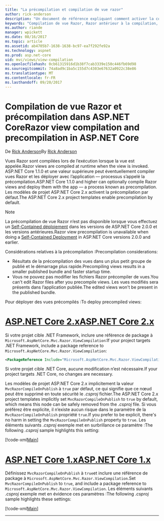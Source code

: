 ```yaml
---
title: "La précompilation et compilation de vue razor"
author: rick-anderson
description: "Un document de référence expliquant comment activer la compilation de vue MVC Razor et précompilation dans les applications ASP.NET Core."
keywords: "Compilation de vue Razor, Razor antérieur à la compilation, la précompilation de Razor ASP.NET Core"
ms.author: riande
manager: wpickett
ms.date: 08/16/2017
ms.topic: article
ms.assetid: ab4705b7-1638-1638-bc97-ea7f292fe92a
ms.technology: aspnet
ms.prod: asp.net-core
uid: mvc/views/view-compilation
ms.openlocfilehash: 0cb61315916d1b38f7cab3339e150c446fb69d98
ms.sourcegitcommit: 74a8ad9c1ba5c155d7c4303e67632a0922c38e86
ms.translationtype: MT
ms.contentlocale: fr-FR
ms.lasthandoff: 09/20/2017
---
```

# <a name="razor-view-compilation-and-precompilation-in-aspnet-core"></a><span data-ttu-id="d7242-104">Compilation de vue Razor et précompilation dans ASP.NET Core</span><span class="sxs-lookup"><span data-stu-id="d7242-104">Razor view compilation and precompilation in ASP.NET Core</span></span>

<span data-ttu-id="d7242-105">De [Rick Anderson](https://twitter.com/RickAndMSFT)</span><span class="sxs-lookup"><span data-stu-id="d7242-105">By [Rick Anderson](https://twitter.com/RickAndMSFT)</span></span>

<span data-ttu-id="d7242-106">Vues Razor sont compilées lors de l’exécution lorsque la vue est appelée.</span><span class="sxs-lookup"><span data-stu-id="d7242-106">Razor views are compiled at runtime when the view is invoked.</span></span> <span data-ttu-id="d7242-107">ASP.NET Core 1.1.0 et une valeur supérieure peut éventuellement compiler vues Razor et les déployer avec l’application &mdash; processus s’appelé la précompilation.</span><span class="sxs-lookup"><span data-stu-id="d7242-107">ASP.NET Core 1.1.0 and higher can optionally compile Razor views and deploy them with the app &mdash; a process known as precompilation.</span></span> <span data-ttu-id="d7242-108">Les modèles de projet ASP.NET Core 2.x activent la précompilation par défaut.</span><span class="sxs-lookup"><span data-stu-id="d7242-108">The ASP.NET Core 2.x project templates enable precompilation by default.</span></span>

> [!NOTE]
> <span data-ttu-id="d7242-109">La précompilation de vue Razor n’est pas disponible lorsque vous effectuez un [Self-Contained déploiement](https://docs.microsoft.com/dotnet/core/deploying/#self-contained-deployments-scd) dans les versions de ASP.NET Core 2.0.0 et les versions antérieures.</span><span class="sxs-lookup"><span data-stu-id="d7242-109">Razor view precompilation is unavailable when doing a [Self-Contained Deployment](https://docs.microsoft.com/dotnet/core/deploying/#self-contained-deployments-scd) in ASP.NET Core versions 2.0.0 and earlier.</span></span>

<span data-ttu-id="d7242-110">Considérations relatives à la précompilation :</span><span class="sxs-lookup"><span data-stu-id="d7242-110">Precompilation considerations:</span></span>

* <span data-ttu-id="d7242-111">Résultats de la précompilation des vues dans un plus petit groupe de publié et le démarrage plus rapide.</span><span class="sxs-lookup"><span data-stu-id="d7242-111">Precompiling views results in a smaller published bundle and faster startup time.</span></span>
* <span data-ttu-id="d7242-112">Vous ne pouvez pas modifier les fichiers Razor précompiler de vues.</span><span class="sxs-lookup"><span data-stu-id="d7242-112">You can't edit Razor files after you precompile views.</span></span> <span data-ttu-id="d7242-113">Les vues modifiés sera présents dans l’application publiée.</span><span class="sxs-lookup"><span data-stu-id="d7242-113">The edited views won't be present in the published bundle.</span></span> 

<span data-ttu-id="d7242-114">Pour déployer des vues précompilés :</span><span class="sxs-lookup"><span data-stu-id="d7242-114">To deploy precompiled views:</span></span>

# <a name="aspnet-core-2xtabaspnetcore2x"></a>[<span data-ttu-id="d7242-115">ASP.NET Core 2.x</span><span class="sxs-lookup"><span data-stu-id="d7242-115">ASP.NET Core 2.x</span></span>](#tab/aspnetcore2x)

<span data-ttu-id="d7242-116">Si votre projet cible .NET Framework, inclure une référence de package à `Microsoft.AspNetCore.Mvc.Razor.ViewCompilation`:</span><span class="sxs-lookup"><span data-stu-id="d7242-116">If your project targets .NET Framework, include a package reference to `Microsoft.AspNetCore.Mvc.Razor.ViewCompilation`:</span></span>

```xml
<PackageReference Include="Microsoft.AspNetCore.Mvc.Razor.ViewCompilation" Version="2.0.0" PrivateAssets="All" />
```

<span data-ttu-id="d7242-117">Si votre projet cible .NET Core, aucune modification n’est nécessaire.</span><span class="sxs-lookup"><span data-stu-id="d7242-117">If your project targets .NET Core, no changes are necessary.</span></span>

<span data-ttu-id="d7242-118">Les modèles de projet ASP.NET Core 2.x implicitement la valeur `MvcRazorCompileOnPublish` à `true` par défaut, ce qui signifie que ce nœud peut être supprimé en toute sécurité le *.csproj* fichier.</span><span class="sxs-lookup"><span data-stu-id="d7242-118">The ASP.NET Core 2.x project templates implicitly set `MvcRazorCompileOnPublish` to `true` by default, which means this node can be safely removed from the *.csproj* file.</span></span> <span data-ttu-id="d7242-119">Si vous préférez être explicite, il n’existe aucun risque dans le paramètre de la `MvcRazorCompileOnPublish` propriété `true`.</span><span class="sxs-lookup"><span data-stu-id="d7242-119">If you prefer to be explicit, there's no harm in setting the `MvcRazorCompileOnPublish` property to `true`.</span></span> <span data-ttu-id="d7242-120">Les éléments suivants *.csproj* exemple met en surbrillance ce paramètre :</span><span class="sxs-lookup"><span data-stu-id="d7242-120">The following *.csproj* sample highlights this setting:</span></span>

[!code-xml[Main](view-compilation\sample\MvcRazorCompileOnPublish2.csproj?highlight=5)]

# <a name="aspnet-core-1xtabaspnetcore1x"></a>[<span data-ttu-id="d7242-121">ASP.NET Core 1.x</span><span class="sxs-lookup"><span data-stu-id="d7242-121">ASP.NET Core 1.x</span></span>](#tab/aspnetcore1x)

<span data-ttu-id="d7242-122">Définissez `MvcRazorCompileOnPublish` à `true`et inclure une référence de package à `Microsoft.AspNetCore.Mvc.Razor.ViewCompilation`.</span><span class="sxs-lookup"><span data-stu-id="d7242-122">Set `MvcRazorCompileOnPublish` to `true`, and include a package reference to `Microsoft.AspNetCore.Mvc.Razor.ViewCompilation`.</span></span> <span data-ttu-id="d7242-123">Les éléments suivants *.csproj* exemple met en évidence ces paramètres :</span><span class="sxs-lookup"><span data-stu-id="d7242-123">The following *.csproj* sample highlights these settings:</span></span>

[!code-xml[Main](view-compilation\sample\MvcRazorCompileOnPublish.csproj?highlight=5,12)]

---
